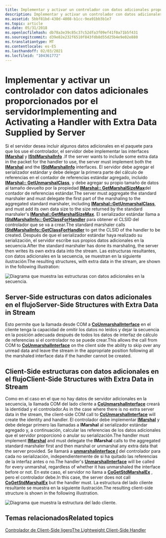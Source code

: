 ```yaml
---
title: Implementar y activar un controlador con datos adicionales proporcionados por el servidor
description: Implementar y activar un controlador con datos adicionales proporcionados por el servidor
ms.assetid: 5bbf81bd-430d-4008-b1cc-9ea91bb3b1e7
ms.topic: article
ms.date: 05/31/2018
ms.openlocfilehash: db78a3e39c85c37c52dfa3f09ef41f0a71b5f431
ms.sourcegitcommit: d39e82e232f6510f843fdb8d55d25b4e9e02e880
ms.translationtype: MT
ms.contentlocale: es-ES
ms.lasthandoff: 02/03/2021
ms.locfileid: "104361772"
---
```

# <a name="implementing-and-activating-a-handler-with-extra-data-supplied-by-server"></a><span data-ttu-id="8bfb0-103">Implementar y activar un controlador con datos adicionales proporcionados por el servidor</span><span class="sxs-lookup"><span data-stu-id="8bfb0-103">Implementing and Activating a Handler with Extra Data Supplied by Server</span></span>

<span data-ttu-id="8bfb0-104">Si el servidor desea incluir algunos datos adicionales en el paquete para que los use el controlador, el servidor debe implementar las interfaces [**IMarshal**](/windows/win32/api/objidlbase/nn-objidlbase-imarshal) y [**IStdMarshalInfo**](/windows/win32/api/objidlbase/nn-objidlbase-istdmarshalinfo) .</span><span class="sxs-lookup"><span data-stu-id="8bfb0-104">If the server wants to include some extra data in the packet for the handler to use, the server must implement both the [**IMarshal**](/windows/win32/api/objidlbase/nn-objidlbase-imarshal) and the [**IStdMarshalInfo**](/windows/win32/api/objidlbase/nn-objidlbase-istdmarshalinfo) interfaces.</span></span> <span data-ttu-id="8bfb0-105">El servidor debe agregar el serializador estándar y debe delegar la primera parte del cálculo de referencias en el contador de referencias estándar agregado, incluido [**IMarshal:: GetUnmarshalClass**](/windows/desktop/api/ObjIdl/nf-objidl-imarshal-getunmarshalclass), y debe agregar su propio tamaño de datos al tamaño devuelto por la propiedad [**IMarshal:: GetMarshalSizeMax**](/windows/desktop/api/ObjIdl/nf-objidl-imarshal-getmarshalsizemax)del contador de referencias estándar.</span><span class="sxs-lookup"><span data-stu-id="8bfb0-105">The server must aggregate the standard marshaler and must delegate the first part of the marshaling to the aggregated standard marshaler, including [**IMarshal::GetUnmarshalClass**](/windows/desktop/api/ObjIdl/nf-objidl-imarshal-getunmarshalclass), and must add its own data size to the size returned by the standard marshaler's [**IMarshal::GetMarshalSizeMax**](/windows/desktop/api/ObjIdl/nf-objidl-imarshal-getmarshalsizemax).</span></span> <span data-ttu-id="8bfb0-106">El serializador estándar llama a [**IStdMarshalInfo:: GetClassForHandler**](/windows/win32/api/objidlbase/nf-objidlbase-istdmarshalinfo-getclassforhandler) para obtener el CLSID del controlador que se va a crear.</span><span class="sxs-lookup"><span data-stu-id="8bfb0-106">The standard marshaler calls [**IStdMarshalInfo::GetClassForHandler**](/windows/win32/api/objidlbase/nf-objidlbase-istdmarshalinfo-getclassforhandler) to get the CLSID of the handler to be created.</span></span> <span data-ttu-id="8bfb0-107">Después de que el serializador estándar haya realizado su serialización, el servidor escribe sus propios datos adicionales en la secuencia.</span><span class="sxs-lookup"><span data-stu-id="8bfb0-107">After the standard marshaler has done its marshaling, the server then writes its own extra data into the stream.</span></span> <span data-ttu-id="8bfb0-108">Las estructuras resultantes, con datos adicionales en la secuencia, se muestran en la siguiente ilustración:</span><span class="sxs-lookup"><span data-stu-id="8bfb0-108">The resulting structures, with extra data in the stream, are shown in the following illustration:</span></span>

![Diagrama que muestra las estructuras con datos adicionales en la secuencia.](images/4cff306b-bb82-4c05-8e64-7ca73731f265.png)

## <a name="server-side-structures-with-extra-data-in-stream"></a><span data-ttu-id="8bfb0-110">Server-Side estructuras con datos adicionales en el flujo</span><span class="sxs-lookup"><span data-stu-id="8bfb0-110">Server-Side Structures with Extra Data in Stream</span></span>

<span data-ttu-id="8bfb0-111">Esto permite que la llamada desde COM a [**CoUnmarshalInterface**](/windows/desktop/api/combaseapi/nf-combaseapi-counmarshalinterface) en el cliente tenga la capacidad de omitir los datos no leídos y dejar la secuencia en la posición adecuada después de todos los datos de interfaz de cálculo de referencias si el controlador no se puede crear.</span><span class="sxs-lookup"><span data-stu-id="8bfb0-111">This allows the call from COM to [**CoUnmarshalInterface**](/windows/desktop/api/combaseapi/nf-combaseapi-counmarshalinterface) on the client side the ability to skip over any unread data and leave the stream in the appropriate position following all the marshaled interface data if the handler cannot be created.</span></span>

## <a name="client-side-structures-with-extra-data-in-stream"></a><span data-ttu-id="8bfb0-112">Client-Side estructuras con datos adicionales en el flujo</span><span class="sxs-lookup"><span data-stu-id="8bfb0-112">Client-Side Structures with Extra Data in Stream</span></span>

<span data-ttu-id="8bfb0-113">Como en el caso en el que no hay datos de servidor adicionales en la secuencia, la llamada COM del lado cliente a [**CoUnmarshalInterface**](/windows/desktop/api/combaseapi/nf-combaseapi-counmarshalinterface) creará la identidad y el controlador.</span><span class="sxs-lookup"><span data-stu-id="8bfb0-113">As in the case where there is no extra server data in the stream, the client-side COM call to [**CoUnmarshalInterface**](/windows/desktop/api/combaseapi/nf-combaseapi-counmarshalinterface) will create the identity and handler.</span></span> <span data-ttu-id="8bfb0-114">El controlador debe implementar [**IMarshal**](/windows/win32/api/objidlbase/nn-objidlbase-imarshal) y debe delegar primero las llamadas a **IMarshal** al serializador estándar agregado y, a continuación, calcular las referencias de los datos adicionales que el servidor proporcionó o anular su serialización.</span><span class="sxs-lookup"><span data-stu-id="8bfb0-114">The handler must implement [**IMarshal**](/windows/win32/api/objidlbase/nn-objidlbase-imarshal) and must delegate the **IMarshal** calls to the aggregated standard marshaler first and then marshal or unmarshal any extra data that the server provided.</span></span> <span data-ttu-id="8bfb0-115">Se llamará a [**unmarshalinterface (**](/windows/win32/api/objidlbase/nf-objidlbase-imarshal-unmarshalinterface) del controlador para cada no serialización, independientemente de si ha quitado las referencias de la interfaz antes o no.</span><span class="sxs-lookup"><span data-stu-id="8bfb0-115">The handler's [**UnmarshalInterface**](/windows/win32/api/objidlbase/nf-objidlbase-imarshal-unmarshalinterface) will be called for every unmarshal, regardless of whether it has unmarshaled the interface before or not.</span></span> <span data-ttu-id="8bfb0-116">En este caso, el servidor no llama a [**CoGetStdMarshalEx**](/windows/desktop/api/combaseapi/nf-combaseapi-cogetstdmarshalex) , pero el controlador debe.</span><span class="sxs-lookup"><span data-stu-id="8bfb0-116">In this case, the server does not call [**CoGetStdMarshalEx**](/windows/desktop/api/combaseapi/nf-combaseapi-cogetstdmarshalex) but the handler must.</span></span> <span data-ttu-id="8bfb0-117">La estructura del lado cliente resultante se muestra en la siguiente ilustración.</span><span class="sxs-lookup"><span data-stu-id="8bfb0-117">The resulting client-side structure is shown in the following illustration.</span></span>

![Diagrama que muestra la estructura del lado cliente.](images/053411c7-9d54-4ae5-bcb6-778454b1d86f.png)

## <a name="related-topics"></a><span data-ttu-id="8bfb0-119">Temas relacionados</span><span class="sxs-lookup"><span data-stu-id="8bfb0-119">Related topics</span></span>

<dl> <dt>

[<span data-ttu-id="8bfb0-120">Controlador de Client-Side ligero</span><span class="sxs-lookup"><span data-stu-id="8bfb0-120">The Lightweight Client-Side Handler</span></span>](the-lightweight-client-side-handler.md)
</dt> </dl>

 

 